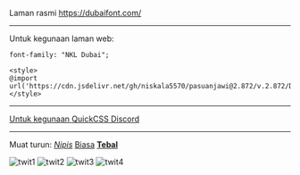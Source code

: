 Laman rasmi https://dubaifont.com/

---

Untuk kegunaan laman web:

`font-family: "NKL Dubai";`

```
<style>
@import url('https://cdn.jsdelivr.net/gh/niskala5570/pasuanjawi@2.872/v.2.872/Dubai/NKL%20Dubai.css');
</style>
```
---

[Untuk kegunaan QuickCSS Discord](https://gist.github.com/niskala5570/520e689d4d30fc1381c0caae8e0dadcd?permalink_comment_id=4259947#gistcomment-4259947)

---
Muat turun:
[_Nipis_](https://github.com/niskala5570/pasuanjawi/raw/2.872/v.2.872/Dubai/NKL-DUBAI-LIGHT.otf)
[Biasa](https://github.com/niskala5570/pasuanjawi/raw/2.872/v.2.872/Dubai/NKL-DUBAI-REGULAR.otf)
[**Tebal**](https://github.com/niskala5570/pasuanjawi/raw/2.872/v.2.872/Dubai/NKL-DUBAI-BOLD.otf)

![twit1](https://user-images.githubusercontent.com/34799053/183476427-83d69819-405e-42c3-b0aa-7009791a0b84.png)
![twit2](https://user-images.githubusercontent.com/34799053/183476411-ebbd6504-7a8c-4a3c-9433-7b25204d6eae.png)
![twit3](https://user-images.githubusercontent.com/34799053/183476418-d4b6c840-6a9a-414b-8a2f-2332b66b4fbb.png)
![twit4](https://user-images.githubusercontent.com/34799053/183476424-1bfd36f2-56b1-4028-8804-3d4ef8284dd4.png)
